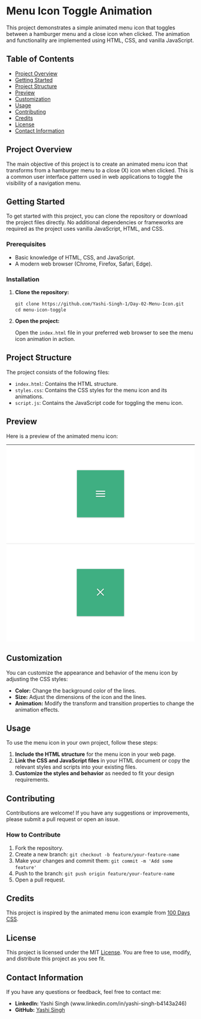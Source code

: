 <h1>Menu Icon Toggle Animation</h1>
<p>This project demonstrates a simple animated menu icon that toggles between a hamburger menu and a close icon when clicked. The animation and functionality are implemented using HTML, CSS, and vanilla JavaScript.</p>

<h2>Table of Contents</h2>
<ul>
    <li><a href="#project-overview">Project Overview</a></li>
    <li><a href="#getting-started">Getting Started</a></li>
    <li><a href="#project-structure">Project Structure</a></li>
    <li><a href="#preview">Preview</a></li>
    <li><a href="#customization">Customization</a></li>
    <li><a href="#usage">Usage</a></li>
    <li><a href="#contributing">Contributing</a></li>
    <li><a href="#credits">Credits</a></li>
    <li><a href="#license">License</a></li>
    <li><a href="#contact">Contact Information</a></li>
</ul>

<h2 id="project-overview">Project Overview</h2>
<p>The main objective of this project is to create an animated menu icon that transforms from a hamburger menu to a close (X) icon when clicked. This is a common user interface pattern used in web applications to toggle the visibility of a navigation menu.</p>

<h2 id="getting-started">Getting Started</h2>
<p>To get started with this project, you can clone the repository or download the project files directly. No additional dependencies or frameworks are required as the project uses vanilla JavaScript, HTML, and CSS.</p>

<h3>Prerequisites</h3>
<ul>
    <li>Basic knowledge of HTML, CSS, and JavaScript.</li>
    <li>A modern web browser (Chrome, Firefox, Safari, Edge).</li>
</ul>

<h3>Installation</h3>
<ol>
    <li><strong>Clone the repository:</strong>
        <pre><code>git clone https://github.com/Yashi-Singh-1/Day-02-Menu-Icon.git
cd menu-icon-toggle
</code></pre>
    </li>
    <li><strong>Open the project:</strong>
        <p>Open the <code>index.html</code> file in your preferred web browser to see the menu icon animation in action.</p>
    </li>
</ol>

<h2 id="project-structure">Project Structure</h2>
<p>The project consists of the following files:</p>
<ul>
    <li><code>index.html</code>: Contains the HTML structure.</li>
    <li><code>styles.css</code>: Contains the CSS styles for the menu icon and its animations.</li>
    <li><code>script.js</code>: Contains the JavaScript code for toggling the menu icon.</li>
</ul>

<h2 id="preview">Preview</h2>
<p>Here is a preview of the animated menu icon:</p>
<img src="Preview-01.png" alt="Menu Icon Preview">
<img src="Preview-02.png" alt="Menu Icon Preview">

<h2 id="customization">Customization</h2>
<p>You can customize the appearance and behavior of the menu icon by adjusting the CSS styles:</p>
<ul>
    <li><strong>Color:</strong> Change the background color of the lines.</li>
    <li><strong>Size:</strong> Adjust the dimensions of the icon and the lines.</li>
    <li><strong>Animation:</strong> Modify the transform and transition properties to change the animation effects.</li>
</ul>

<h2 id="usage">Usage</h2>
<p>To use the menu icon in your own project, follow these steps:</p>
<ol>
    <li><strong>Include the HTML structure</strong> for the menu icon in your web page.</li>
    <li><strong>Link the CSS and JavaScript files</strong> in your HTML document or copy the relevant styles and scripts into your existing files.</li>
    <li><strong>Customize the styles and behavior</strong> as needed to fit your design requirements.</li>
</ol>

<h2 id="contributing">Contributing</h2>
<p>Contributions are welcome! If you have any suggestions or improvements, please submit a pull request or open an issue.</p>

<h3>How to Contribute</h3>
<ol>
    <li>Fork the repository.</li>
    <li>Create a new branch: <code>git checkout -b feature/your-feature-name</code></li>
    <li>Make your changes and commit them: <code>git commit -m 'Add some feature'</code></li>
    <li>Push to the branch: <code>git push origin feature/your-feature-name</code></li>
    <li>Open a pull request.</li>
</ol>

<h2 id="credits">Credits</h2>
<p>This project is inspired by the animated menu icon example from <a href="https://100dayscss.com/days/2/" target="_blank">100 Days CSS</a>.</p>

<h2 id="license">License</h2>
<p>This project is licensed under the MIT <a href="https://github.com/Yashi-Singh-1/Day-02-Menu-Icon?tab=MIT-1-ov-file">License</a>. You are free to use, modify, and distribute this project as you see fit.</p>

<h2 id="contact">Contact Information</h2>
<p>If you have any questions or feedback, feel free to contact me:</p>
<ul>
    <li><strong>LinkedIn:</strong> Yashi Singh (www.linkedin.com/in/yashi-singh-b4143a246)</li>
    <li><strong>GitHub:</strong> <a href="https://github.com/Yashi-Singh-1" target="_blank">Yashi Singh</a></li>
</ul>
